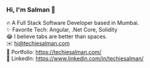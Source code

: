 ### Hi, I'm Salman 👋 <br />

🔥 A Full Stack Software Developer based in Mumbai.  <br />
✨ Favorite Tech: Angular, .Net Core, Solidity  <br />
😂 I believe tabs are better than spaces.  <br />
✉️ hi@techiesalman.com  <br />
🎨 Portfolio: https://techiesalman.com/   <br />
💼 LinkedIn: https://www.linkedin.com/in/techiesalman/
